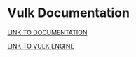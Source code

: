 # Vulk Documentation

[LINK TO DOCUMENTATION](https://realitix.github.io/vulk-doc)

[LINK TO VULK ENGINE](https://github.com/realitix/vulk)